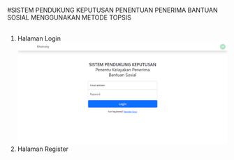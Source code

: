 #SISTEM PENDUKUNG KEPUTUSAN PENENTUAN PENERIMA BANTUAN SOSIAL MENGGUNAKAN METODE TOPSIS
<br><br>
1. Halaman Login <br>
<img src="public/img/login.png" alt="login" style="width: 600px"> <br>
2. Halaman Register <br>